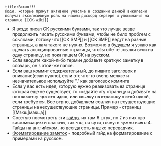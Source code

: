 ```ad-tip
title:Важно!!!
Люди, которые примут активное участие в создании данной википедии получат эксклюзивную роль на нашем дискорд сервере и упоминание на странице [[СК-wiki]]
```
* Я везде писал СК русскими буквами, так что лучше везде продолжить писать русскими буквами, чтобы не было проблем с ссылками, потому что [[СК SMP]] и [[CK SMP]] ведут на разные страницы, а нам такого не нужно. Возможно в будущем я узнаю как сделать ассоциированные страницы, чтобы обе те ссылки вели на одну страницу, но пока пишем СК на русском. 
* Если вводите какой-либо термин добавьте краткую заметку в словарь, он в этой-же папке.
* Если ваш коммит содержательный, до пишите заголовок и описание(если нужно), если это что-то очень мелкое и незначительное используйте "." как заголовок коммита
* Если у вас есть идея, которую нужно реализовать на странице которая еще не существует, то создайте эту страницу и добавьте на нее заметку про это идею, или ссылку на страницу с этой идеей, если требуется. Все верно, добавляем ссылки на несуществующие страницы на несуществующие страницы. Пример - страница [[Макщ|макща]] 
* Советую посмотреть эти [гайды](https://www.youtube.com/watch?v=QgbLb6QCK88), их там 6 штук, но 2 из них про кастомизацию и плагины, так что, по сути, глянуть нужно всего 4. Гайды на английском, но всегда есть яндекс переводчик.  
* [Форматирование заметок](https://publish.obsidian.md/help-ru/%D0%A0%D1%83%D0%BA%D0%BE%D0%B2%D0%BE%D0%B4%D1%81%D1%82%D0%B2%D0%B0/%D0%A4%D0%BE%D1%80%D0%BC%D0%B0%D1%82%D0%B8%D1%80%D0%BE%D0%B2%D0%B0%D0%BD%D0%B8%D0%B5+%D0%B7%D0%B0%D0%BC%D0%B5%D1%82%D0%BE%D0%BA) - подробный гайд на форматирование с примерами на русском. 